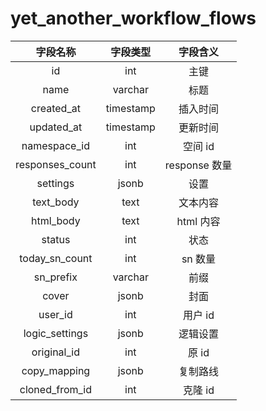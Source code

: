 # yet_another_workflow_flows

| 字段名称 | 字段类型 | 字段含义 |
| :-----: | :-----: | :-----: 
| id | int | 主键 |
| name | varchar | 标题  |
| created_at | timestamp | 插入时间 |
| updated_at | timestamp | 更新时间 |
| namespace_id | int | 空间 id |
| responses_count | int | response 数量 |
| settings | jsonb | 设置 |
| text_body | text | 文本内容 |
| html_body | text | html 内容 |
| status | int | 状态 |
| today_sn_count | int | sn 数量 |
| sn_prefix | varchar | 前缀 |
| cover | jsonb | 封面 |
| user_id | int | 用户 id  |
| logic_settings | jsonb | 逻辑设置 |
| original_id | int | 原 id |
| copy_mapping | jsonb | 复制路线 |
| cloned_from_id | int | 克隆 id |


